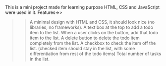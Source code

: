 This is a mini project made for learning purpose
HTML, CSS and JavaScript were used in it.
Features=>>
>>A minimal design with HTML and CSS, it should look nice (no libraries, no frameworks).
>>A text box at the top to add a todo item to the list.
>>When a user clicks on the button, add that todo item to the list.
>>A delete button to delete the todo item completely from the list.
>>A checkbox to check the item off the list. (checked item should stay in the list, with some differentiation from rest of the todo items)
>>Total number of tasks in the list.
